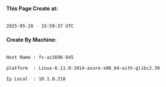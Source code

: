 
   
#### This Page Create at:

```bash

2025-05-28 - 15:59:37 UTC

```

#### Create By Machine:

```bash

Host Name : fv-az1696-845

platform  : Linux-6.11.0-1014-azure-x86_64-with-glibc2.39

Ip Local  : 10.1.0.218

```

